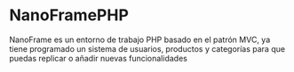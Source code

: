 # NanoFramePHP
NanoFrame es un entorno de trabajo PHP basado en el patrón MVC, ya tiene programado un sistema de usuarios, productos y categorías para que puedas replicar o añadir nuevas funcionalidades
